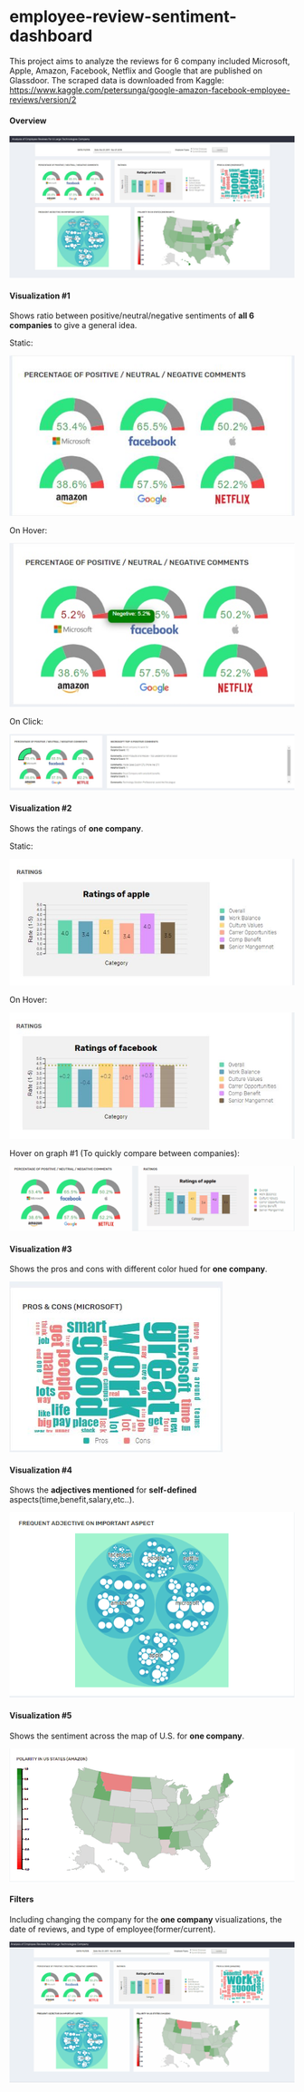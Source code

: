 # employee-review-sentiment-dashboard
This project aims to analyze the reviews for 6 company included Microsoft, Apple, Amazon, Facebook, Netflix and Google that are published on Glassdoor. The scraped data is downloaded from Kaggle: https://www.kaggle.com/petersunga/google-amazon-facebook-employee-reviews/version/2

#### Overview
![Alt text](/ReadMeMedia/overview.JPG "Optional Title")

#### Visualization #1
Shows ratio between positive/neutral/negative sentiments of **all 6 companies** to give a general idea.

Static:

![Alt text](/ReadMeMedia/first_graph_1.JPG "Optional Title")

On Hover:

![Alt text](/ReadMeMedia/first_graph_2.JPG "Optional Title")

On Click:

![Alt text](/ReadMeMedia/first_graph_3.JPG "Optional Title")

#### Visualization #2
Shows the ratings of **one company**.

Static:

![Alt text](/ReadMeMedia/second_graph_1.JPG "Optional Title")

On Hover:

![Alt text](/ReadMeMedia/second_graph_2.JPG "Optional Title")

Hover on graph #1 (To quickly compare between companies):

![Alt text](/ReadMeMedia/filter_1.gif "Optional Title")

#### Visualization #3

Shows the pros and cons with different color hued for **one company**.

![Alt text](/ReadMeMedia/third_graph_1.JPG "Optional Title")

#### Visualization #4

Shows the **adjectives mentioned** for **self-defined** aspects(time,benefit,salary,etc..).

![Alt text](/ReadMeMedia/forth_graph_1.gif "Optional Title")

#### Visualization #5

Shows the sentiment across the map of U.S. for **one company**.

![Alt text](/ReadMeMedia/fifth_graph_1.gif "Optional Title")

#### Filters 

Including changing the company for the **one company** visualizations, the date of reviews, and type of employee(former/current).

![Alt text](/ReadMeMedia/filters.gif "Optional Title")
